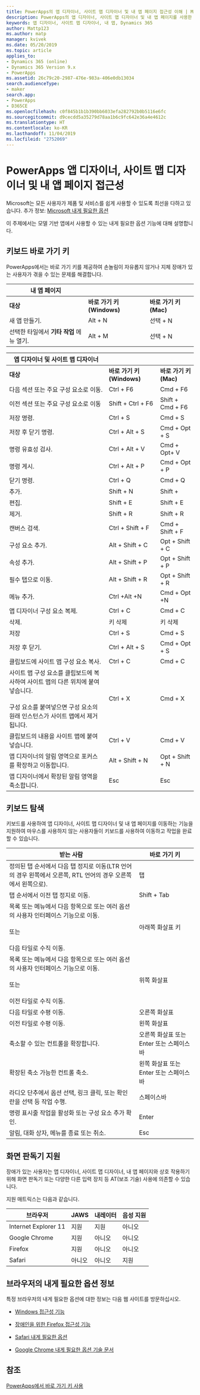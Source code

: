 ```yaml
---
title: PowerApps의 앱 디자이너, 사이트 맵 디자이너 및 내 앱 페이지 접근성 이해 | Microsoft Docs
description: PowerApps의 앱 디자이너, 사이트 맵 디자이너 및 내 앱 페이지를 사용한 모델 기반 앱에서 접근성 알아보기
keywords: 앱 디자이너, 사이트 맵 디자이너, 내 앱, Dynamics 365
author: Mattp123
ms.author: matp
manager: kvivek
ms.date: 05/20/2019
ms.topic: article
applies_to:
- Dynamics 365 (online)
- Dynamics 365 Version 9.x
- PowerApps
ms.assetid: 26c79c20-2987-476e-983a-406e0db13034
search.audienceType:
- maker
search.app:
- PowerApps
- D365CE
ms.openlocfilehash: c0f845b1b1b390bb6033efa282792b0b5116e6fc
ms.sourcegitcommit: d9cecdd5a35279d78aa1b6c9fc642e36a4e4612c
ms.translationtype: HT
ms.contentlocale: ko-KR
ms.lasthandoff: 11/04/2019
ms.locfileid: "2752069"
---
```

# <a name="accessibility-in-powerapps-app-designer-site-map-designer-and-my-apps-page"></a>PowerApps 앱 디자이너, 사이트 맵 디자이너 및 내 앱 페이지 접근성

Microsoft는 모든 사용자가 제품 및 서비스를 쉽게 사용할 수 있도록 최선을 다하고 있습니다. 추가 정보: [Microsoft 내게 필요한 옵션](https://www.microsoft.com/enable/default.aspx)  
 
이 주제에서는 모델 기반 앱에서 사용할 수 있는 내게 필요한 옵션 기능에 대해 설명합니다.  
  
## <a name="keyboard-shortcuts"></a>키보드 바로 가기 키  
PowerApps에서는 바로 가기 키를 제공하여 손놀림이 자유롭지 않거나 지체 장애가 있는 사용자가 겪을 수 있는 문제를 해결합니다.  
  
|내 앱 페이지|||  
|------------------|-|-|  
|**대상**|**바로 가기 키(Windows)**|**바로 가기 키(Mac)**|  
|새 앱 만들기.|Alt + N|선택 + N|  
|선택한 타일에서 **기타 작업** 메뉴 열기.|Alt + M|선택 + N|  


|앱 디자이너 및 사이트 맵 디자이너|||  
|----------------------------------------|-|-|  
|**대상**|**바로 가기 키(Windows)**|**바로 가기 키(Mac)**|  
|다음 섹션 또는 주요 구성 요소로 이동.|Ctrl + F6|Cmd + F6|  
|이전 섹션 또는 주요 구성 요소로 이동|Shift + Ctrl + F6|Shift + Cmd + F6|  
|저장 명령.|Ctrl + S|Cmd + S|  
|저장 후 닫기 명령.|Ctrl + Alt + S|Cmd + Opt + S|  
|명령 유효성 검사.|Ctrl + Alt + V|Cmd + Opt+ V|  
|명령 게시.|Ctrl + Alt + P|Cmd + Opt + P|  
|닫기 명령.|Ctrl + Q|Cmd + Q|  
|추가.|Shift + N|Shift +|  
|편집.|Shift + E|Shift + E|  
|제거.|Shift + R|Shift + R|
|캔버스 검색.|Ctrl + Shift + F|Cmd + Shift + F|  
|구성 요소 추가.|Alt + Shift + C|Opt + Shift + C|  
|속성 추가.|Alt + Shift + P|Opt + Shift + P|  
|필수 탭으로 이동.|Alt + Shift + R|Opt + Shift + R|  
|메뉴 추가.|Ctrl +Alt +N|Cmd + Opt +N|  
|앱 디자이너 구성 요소 복제.|Ctrl + C|Cmd + C|  
|삭제.|키 삭제|키 삭제|  
|저장|Ctrl + S|Cmd + S|  
|저장 후 닫기.|Ctrl + Alt + S|Cmd + Opt + S|  
|클립보드에 사이트 맵 구성 요소 복사.|Ctrl + C|Cmd + C|  
|사이트 맵 구성 요소를 클립보드에 복사하여 사이트 맵의 다른 위치에 붙여넣습니다.<br /><br /> 구성 요소를 붙여넣으면 구성 요소의 원래 인스턴스가 사이트 맵에서 제거됩니다.|Ctrl + X|Cmd + X|  
|클립보드의 내용을 사이트 맵에 붙여 넣습니다.|Ctrl + V|Cmd + V|  
|앱 디자이너의 알림 영역으로 포커스를 확장하고 이동합니다.|Alt + Shift + N|Opt + Shift + N|  
|앱 디자이너에서 확장된 알림 영역을 축소합니다.|Esc|Esc|  
  
## <a name="keyboard-navigation"></a>키보드 탐색  
 키보드를 사용하여 앱 디자이너, 사이트 맵 디자이너 및 내 앱 페이지를 이동하는 기능을 지원하여 마우스를 사용하지 않는 사용자들이 키보드를 사용하여 이동하고 작업을 완료할 수 있습니다.  
  
|받는 사람|바로 가기 키|  
|--------|-----------|  
|정의된 탭 순서에서 다음 탭 정지로 이동(LTR 언어의 경우 왼쪽에서 오른쪽, RTL 언어의 경우 오른쪽에서 왼쪽으로).|탭|  
|탭 순서에서 이전 탭 정지로 이동.|Shift + Tab|  
|목록 또는 메뉴에서 다음 항목으로 또는 여러 옵션의 사용자 인터페이스 기능으로 이동.<br /><br /> 또는<br /><br /> 다음 타일로 수직 이동.|아래쪽 화살표 키|  
|목록 또는 메뉴에서 다음 항목으로 또는 여러 옵션의 사용자 인터페이스 기능으로 이동.<br /><br /> 또는<br /><br /> 이전 타일로 수직 이동.|위쪽 화살표|  
|다음 타일로 수평 이동.|오른쪽 화살표|  
|이전 타일로 수평 이동.|왼쪽 화살표|  
|축소할 수 있는 컨트롤을 확장합니다.|오른쪽 화살표 또는 Enter 또는 스페이스바|  
|확장된 축소 가능한 컨트롤 축소.|왼쪽 화살표 또는 Enter 또는 스페이스바|  
|라디오 단추에서 옵션 선택, 링크 클릭, 또는 확인란을 선택 등 작업 수행.|스페이스바|  
|명령 표시줄 작업을 활성화 또는 구성 요소 추가 확인.|Enter|  
|알림, 대화 상자, 메뉴를 종료 또는 취소.|Esc|  
  
## <a name="screen-reader-support"></a>화면 판독기 지원  
 장애가 있는 사용자는 앱 디자이너, 사이트 맵 디자이너, 내 앱 페이지와 상호 작용하기 위해 화면 판독기 또는 다양한 다른 입력 장치 등 AT(보조 기술) 사용에 의존할 수 있습니다.  
  
 지원 매트릭스는 다음과 같습니다.  
  
|브라우저|JAWS|내레이터|음성 지원|  
|-------------|----------|--------------|----------------|  
|Internet Explorer 11 |지원|지원|아니오|  
|Google Chrome |지원|아니오|아니오|  
| Firefox |지원|아니오|아니오|  
|Safari|아니오|아니오|지원|  
  
## <a name="accessibility-info-for-browsers"></a>브라우저의 내게 필요한 옵션 정보  
 특정 브라우저의 내게 필요한 옵션에 대한 정보는 다음 웹 사이트를 방문하십시오.  
  
  
-   [Windows 접근성 기능](https://www.microsoft.com/enable/products/ie9/default.aspx)  
  
-   [장애인을 위한 Firefox 접근성 기능](https://support.mozilla.org/kb/accessibility-features-firefox-make-firefox-and-we?redirectlocale=en-US&redirectslug=accessibility)  
  
-   [Safari 내게 필요한 옵션](https://www.apple.com/accessibility/)  
  
-   [Google Chrome 내게 필요한 옵션 기술 문서](https://sites.google.com/a/chromium.org/dev/developers/design-documents/accessibility)

## <a name="see-also"></a>참조

[PowerApps에서 바로 가기 키 사용](/powerapps/user/keyboard-shortcuts)
